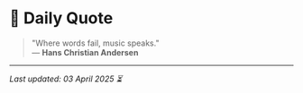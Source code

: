 # 📜 Daily Quote

> "Where words fail, music speaks."  
> — **Hans Christian Andersen**

---

_Last updated: 03 April 2025 ⏳_

